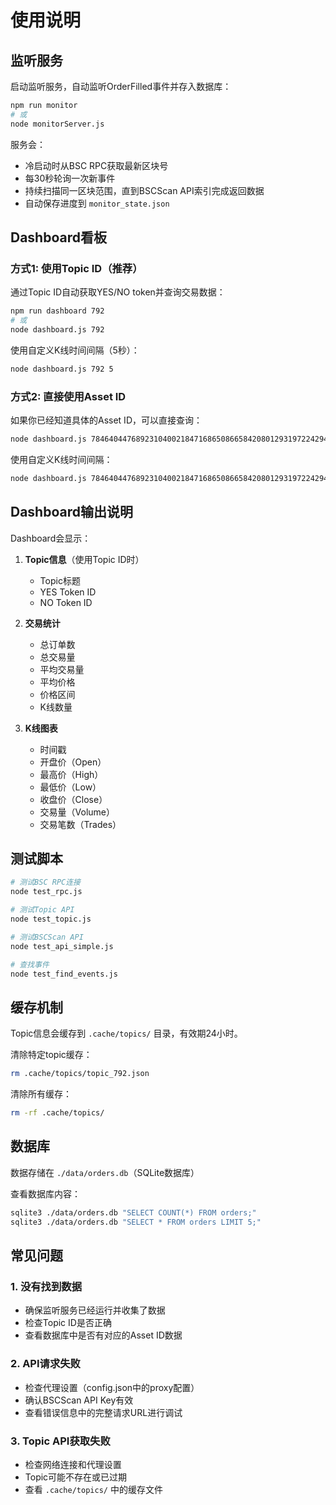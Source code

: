 # 使用说明

## 监听服务

启动监听服务，自动监听OrderFilled事件并存入数据库：

```bash
npm run monitor
# 或
node monitorServer.js
```

服务会：
- 冷启动时从BSC RPC获取最新区块号
- 每30秒轮询一次新事件
- 持续扫描同一区块范围，直到BSCScan API索引完成返回数据
- 自动保存进度到 `monitor_state.json`

## Dashboard看板

### 方式1: 使用Topic ID（推荐）

通过Topic ID自动获取YES/NO token并查询交易数据：

```bash
npm run dashboard 792
# 或
node dashboard.js 792
```

使用自定义K线时间间隔（5秒）：

```bash
node dashboard.js 792 5
```

### 方式2: 直接使用Asset ID

如果你已经知道具体的Asset ID，可以直接查询：

```bash
node dashboard.js 78464044768923104002184716865086658420801293197224294747339592090218729991164 99426606710483936388295561939771828679151878339607161191787308344532084590471
```

使用自定义K线时间间隔：

```bash
node dashboard.js 78464044768923104002184716865086658420801293197224294747339592090218729991164 99426606710483936388295561939771828679151878339607161191787308344532084590471 5
```

## Dashboard输出说明

Dashboard会显示：

1. **Topic信息**（使用Topic ID时）
   - Topic标题
   - YES Token ID
   - NO Token ID

2. **交易统计**
   - 总订单数
   - 总交易量
   - 平均交易量
   - 平均价格
   - 价格区间
   - K线数量

3. **K线图表**
   - 时间戳
   - 开盘价（Open）
   - 最高价（High）
   - 最低价（Low）
   - 收盘价（Close）
   - 交易量（Volume）
   - 交易笔数（Trades）

## 测试脚本

```bash
# 测试BSC RPC连接
node test_rpc.js

# 测试Topic API
node test_topic.js

# 测试BSCScan API
node test_api_simple.js

# 查找事件
node test_find_events.js
```

## 缓存机制

Topic信息会缓存到 `.cache/topics/` 目录，有效期24小时。

清除特定topic缓存：
```bash
rm .cache/topics/topic_792.json
```

清除所有缓存：
```bash
rm -rf .cache/topics/
```

## 数据库

数据存储在 `./data/orders.db`（SQLite数据库）

查看数据库内容：
```bash
sqlite3 ./data/orders.db "SELECT COUNT(*) FROM orders;"
sqlite3 ./data/orders.db "SELECT * FROM orders LIMIT 5;"
```

## 常见问题

### 1. 没有找到数据
- 确保监听服务已经运行并收集了数据
- 检查Topic ID是否正确
- 查看数据库中是否有对应的Asset ID数据

### 2. API请求失败
- 检查代理设置（config.json中的proxy配置）
- 确认BSCScan API Key有效
- 查看错误信息中的完整请求URL进行调试

### 3. Topic API获取失败
- 检查网络连接和代理设置
- Topic可能不存在或已过期
- 查看 `.cache/topics/` 中的缓存文件
